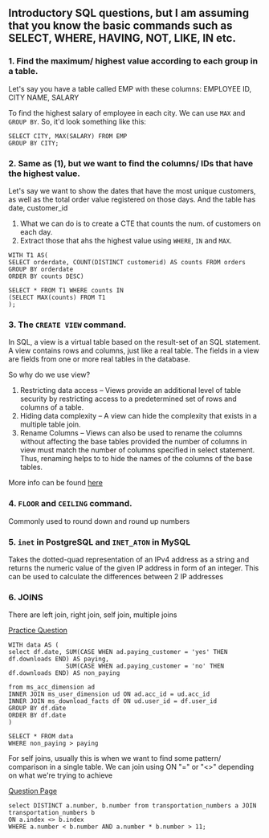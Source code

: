 ## Introductory SQL questions, but I am assuming that you know the basic commands such as SELECT, WHERE, HAVING, NOT, LIKE, IN etc.

### 1. Find the maximum/ highest value according to each group in a table.
Let's say you have a table called EMP with these columns: EMPLOYEE ID, CITY NAME, SALARY

To find the highest salary of employee in each city. We can use `MAX` and `GROUP BY`. So, it'd look something like this:

```
SELECT CITY, MAX(SALARY) FROM EMP
GROUP BY CITY;
```

### 2. Same as (1), but we want to find the columns/ IDs that have the highest value. 

Let's say we want to show the dates that have the most unique customers, as well as the total order value registered on those days. And the table has date, customer_id

1. What we can do is to create a CTE that counts the num. of customers on each day.
2. Extract those that ahs the highest value using  `WHERE`, `IN` and `MAX`.

```
WITH T1 AS(
SELECT orderdate, COUNT(DISTINCT customerid) AS counts FROM orders
GROUP BY orderdate
ORDER BY counts DESC)

SELECT * FROM T1 WHERE counts IN 
(SELECT MAX(counts) FROM T1
);
```
### 3. The `CREATE VIEW` command.
In SQL, a view is a virtual table based on the result-set of an SQL statement. A view contains rows and columns, just like a real table. The fields in a view are fields from one or more real tables in the database.

So why do we use view? 
1. Restricting data access – Views provide an additional level of table security by restricting access to a predetermined set of rows and columns of a table.
2. Hiding data complexity – A view can hide the complexity that exists in a multiple table join.
3. Rename Columns – Views can also be used to rename the columns without affecting the base tables provided the number of columns in view must match the number of columns specified in select statement. Thus, renaming helps to to hide the names of the columns of the base tables.

More info can be found [here](https://www.geeksforgeeks.org/sql-views/)

### 4. `FLOOR` and `CEILING` command.
Commonly used to round down and round up numbers

### 5. `inet` in PostgreSQL and `INET_ATON` in MySQL
Takes the dotted-quad representation of an IPv4 address as a string and returns the numeric value of the given IP address in form of an integer. This can be used to calculate the differences between 2 IP addresses

### 6. JOINS
There are left join, right join, self join, multiple joins

[Practice Question](https://platform.stratascratch.com/coding/10300-premium-vs-freemium?code_type=1)

```
WITH data AS (
select df.date, SUM(CASE WHEN ad.paying_customer = 'yes' THEN df.downloads END) AS paying,
                SUM(CASE WHEN ad.paying_customer = 'no' THEN df.downloads END) AS non_paying

from ms_acc_dimension ad 
INNER JOIN ms_user_dimension ud ON ad.acc_id = ud.acc_id
INNER JOIN ms_download_facts df ON ud.user_id = df.user_id
GROUP BY df.date
ORDER BY df.date
)

SELECT * FROM data
WHERE non_paying > paying
```

For self joins, usually this is when we want to find some pattern/ comparison in a single table. We can join using ON "=" or "<>" depending on what we're trying to achieve

[Question Page](https://platform.stratascratch.com/coding/10011-find-all-number-pairs-whose-first-number-is-smaller-than-the-second-one-and-the-product-of-two-numbers-is-larger-than-11?code_type=1)

```
select DISTINCT a.number, b.number from transportation_numbers a JOIN transportation_numbers b
ON a.index <> b.index
WHERE a.number < b.number AND a.number * b.number > 11;
```
